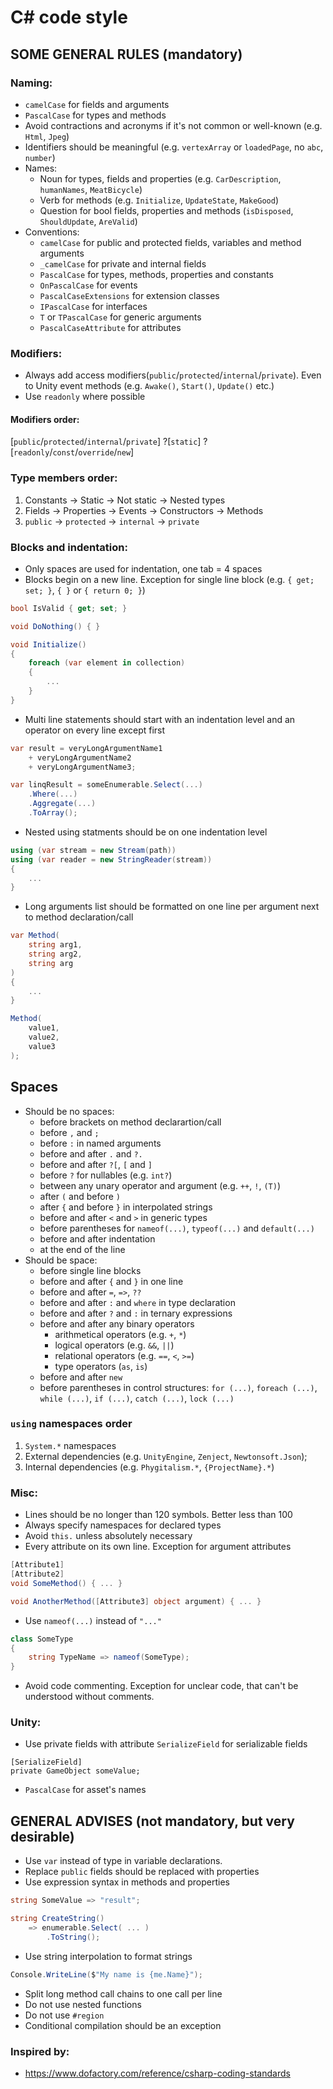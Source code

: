 # C# code style

## SOME GENERAL RULES (mandatory)

### Naming:
- `camelCase` for fields and arguments
- `PascalCase` for types and methods
- Avoid contractions and acronyms if it's not common or well-known (e.g. `Html`, `Jpeg`)
- Identifiers should be meaningful (e.g. `vertexArray` or `loadedPage`, no `abc`, `number`)
- Names:
	- Noun for types, fields and properties (e.g. `CarDescription`, `humanNames`, `MeatBicycle`)
	- Verb for methods (e.g. `Initialize`, `UpdateState`, `MakeGood`)
	- Question for bool fields, properties and methods (`isDisposed`, `ShouldUpdate`, `AreValid`)
- Conventions:
	- `camelCase` for public and protected fields, variables and method arguments
	- `_camelCase` for private and internal fields
	- `PascalCase` for types, methods, properties and constants
	- `OnPascalCase` for events
	- `PascalCaseExtensions` for extension classes
	- `IPascalCase` for interfaces
	- `T` or `TPascalCase` for generic arguments
	- `PascalCaseAttribute` for attributes

### Modifiers:

- Always add access modifiers(`public`/`protected`/`internal`/`private`). Even to Unity event methods (e.g. `Awake()`, `Start()`, `Update()` etc.)
- Use `readonly` where possible

#### Modifiers order:

[`public`/`protected`/`internal`/`private`] ?[`static`] ?[`readonly`/`const`/`override`/`new`]

### Type members order:

1. Constants -> Static -> Not static -> Nested types
2. Fields -> Properties -> Events -> Constructors -> Methods
3. `public` -> `protected` -> `internal` -> `private`

### Blocks and indentation:

- Only spaces are used for indentation, one tab = 4 spaces
- Blocks begin on a new line. Exception for single line block (e.g. `{ get; set; }`, `{ }` or `{ return 0; }`)
```csharp
bool IsValid { get; set; }

void DoNothing() { }

void Initialize()
{
	foreach (var element in collection)
	{
		...
	}
}
```
- Multi line statements should start with an indentation level and an operator on every line except first
```csharp
var result = veryLongArgumentName1
	+ veryLongArgumentName2
	+ veryLongArgumentName3;

var linqResult = someEnumerable.Select(...)
	.Where(...)
	.Aggregate(...)
	.ToArray();
```
- Nested using statments should be on one indentation level
```csharp
using (var stream = new Stream(path))
using (var reader = new StringReader(stream))
{
	...
}
```
- Long arguments list should be formatted on one line per argument next to method declaration/call
```csharp
var Method(
	string arg1,
	string arg2,
	string arg
)
{
	...
}

Method(
	value1,
	value2,
	value3
);
```
## Spaces
- Should be no spaces:
	- before brackets on method declarartion/call
	- before `,` and `;`
	- before `:` in named arguments
	- before and after `.` and `?.`
	- before and after `?[`, `[` and `]`
	- before `?` for nullables (e.g. `int?`)
	- between any unary operator and argument (e.g. `++`, `!`, `(T)`)
	- after `(` and before `)`
	- after `{` and before `}` in interpolated strings
	- before and after `<` and `>` in generic types
	- before parentheses for `nameof(...)`, `typeof(...)` and `default(...)`
	- before and after indentation
	- at the end of the line
- Should be space:
	- before single line blocks
	- before and after `{` and `}` in one line
	- before and after `=`, `=>`, `??`
	- before and after `:` and `where` in type declaration
	- before and after `?` and `:` in ternary expressions
	- before and after any binary operators
		- arithmetical operators (e.g. `+`, `*`)
		- logical operators (e.g. `&&`, `||`)
		- relational operators (e.g. `==`, `<`, `>=`)
		- type operators (`as`, `is`)
	- before and after `new`
	- before parentheses in control structures: `for (...)`, `foreach (...)`, `while (...)`, `if (...)`, `catch (...)`, `lock (...)`

### `using` namespaces order

1. `System.*` namespaces
2. External dependencies (e.g. `UnityEngine`, `Zenject`, `Newtonsoft.Json`);
3. Internal dependencies (e.g. `Phygitalism.*`, `{ProjectName}.*`) 

### Misc:

- Lines should be no longer than 120 symbols. Better less than 100
- Always specify namespaces for declared types
- Avoid `this.` unless absolutely necessary
- Every attribute on its own line. Exception for argument attributes
```csharp
[Attribute1]
[Attribute2]
void SomeMethod() { ... }

void AnotherMethod([Attribute3] object argument) { ... }
```
- Use `nameof(...)` instead of `"..."`
```csharp
class SomeType
{
	string TypeName => nameof(SomeType);
}
```
- Avoid code commenting. Exception for unclear code, that can't be understood without comments.

### Unity:
- Use private fields with attribute `SerializeField` for serializable fields
```
[SerializeField]
private GameObject someValue;
```
- `PascalCase` for asset's names

## GENERAL ADVISES (not mandatory, but very desirable)

- Use `var` instead of type in variable declarations.
- Replace `public` fields should be replaced with properties
- Use expression syntax in methods and properties
```csharp
string SomeValue => "result";

string CreateString()
	=> enumerable.Select( ... )
		.ToString();
```
- Use string interpolation to format strings
```csharp
Console.WriteLine($"My name is {me.Name}");
```
- Split long method call chains to one call per line
- Do not use nested functions
- Do not use `#region`
- Conditional compilation should be an exception

### Inspired by:

- https://www.dofactory.com/reference/csharp-coding-standards
